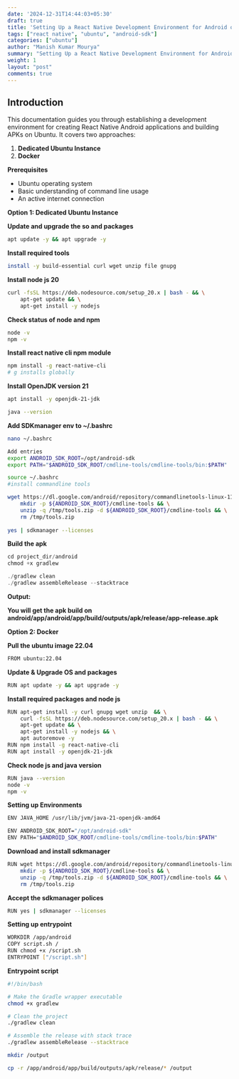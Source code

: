 ```yaml
---
date: '2024-12-31T14:44:03+05:30'
draft: true
title: 'Setting Up a React Native Development Environment for Android on Ubuntu'
tags: ["react native", "ubuntu", "android-sdk"]
categories: ["ubuntu"]
author: "Manish Kumar Mourya"
summary: "Setting Up a React Native Development Environment for Android on Ubuntu."
weight: 1
layout: "post"
comments: true
---
```


## Introduction

This documentation guides you through establishing a development environment for creating React Native Android applications and building APKs on Ubuntu. It covers two approaches:

1. **Dedicated Ubuntu Instance**
2. **Docker**

**Prerequisites**

- Ubuntu operating system
- Basic understanding of command line usage
- An active internet connection

**Option 1: Dedicated Ubuntu Instance**

**Update and upgrade the so and packages**

```bash
apt update -y && apt upgrade -y
```

**Install required tools**

```bash
install -y build-essential curl wget unzip file gnupg
```

**Install node js 20**

```bash
curl -fsSL https://deb.nodesource.com/setup_20.x | bash - && \
    apt-get update && \
    apt-get install -y nodejs
```

**Check status of node and npm** 

```bash
node -v 
npm -v
```

**Install react native cli npm module**

```bash
npm install -g react-native-cli
# g installs globally
```

**Install OpenJDK version 21** 

```bash
apt install -y openjdk-21-jdk

java --version
```

**Add SDKmanager env to ~/.bashrc**

```bash
nano ~/.bashrc

Add entries
export ANDROID_SDK_ROOT=/opt/android-sdk
export PATH="$ANDROID_SDK_ROOT/cmdline-tools/cmdline-tools/bin:$PATH"

source ~/.bashrc
#install commandline tools

wget https://dl.google.com/android/repository/commandlinetools-linux-11076708_latest.zip -O /tmp/tools.zip && \
    mkdir -p ${ANDROID_SDK_ROOT}/cmdline-tools && \
    unzip -q /tmp/tools.zip -d ${ANDROID_SDK_ROOT}/cmdline-tools && \
    rm /tmp/tools.zip
    
yes | sdkmanager --licenses

```

**Build the apk** 

```jsx
cd project_dir/android
chmod +x gradlew

./gradlew clean
./gradlew assembleRelease --stacktrace
```

**Output:**

**You will get the apk build on android/app/android/app/build/outputs/apk/release/app-release.apk**

**Option 2: Docker**

**Pull the ubuntu image 22.04**

```bash
FROM ubuntu:22.04
```

**Update & Upgrade OS and packages**

```bash
RUN apt update -y && apt upgrade -y
```

**Install required packages and node js** 

```bash
RUN apt-get install -y curl gnupg wget unzip  && \
    curl -fsSL https://deb.nodesource.com/setup_20.x | bash - && \
    apt-get update && \
    apt-get install -y nodejs && \
    apt autoremove -y
RUN npm install -g react-native-cli
RUN apt install -y openjdk-21-jdk
```

**Check node js and java version** 

```bash
RUN java --version
node -v
npm -v
```

**Setting up Environments**

```bash
ENV JAVA_HOME /usr/lib/jvm/java-21-openjdk-amd64

ENV ANDROID_SDK_ROOT="/opt/android-sdk"
ENV PATH="$ANDROID_SDK_ROOT/cmdline-tools/cmdline-tools/bin:$PATH"
```

**Download and install sdkmanager**

```bash
RUN wget https://dl.google.com/android/repository/commandlinetools-linux-11076708_latest.zip -O /tmp/tools.zip && \
    mkdir -p ${ANDROID_SDK_ROOT}/cmdline-tools && \
    unzip -q /tmp/tools.zip -d ${ANDROID_SDK_ROOT}/cmdline-tools && \
    rm /tmp/tools.zip
```

**Accept the sdkmanager polices** 

```bash
RUN yes | sdkmanager --licenses
```

**Setting up entrypoint** 

```bash
WORKDIR /app/android
COPY script.sh /
RUN chmod +x /script.sh
ENTRYPOINT ["/script.sh"]
```

**Entrypoint script** 

```bash
#!/bin/bash

# Make the Gradle wrapper executable
chmod +x gradlew

# Clean the project
./gradlew clean

# Assemble the release with stack trace
./gradlew assembleRelease --stacktrace

mkdir /output

cp -r /app/android/app/build/outputs/apk/release/* /output
```
